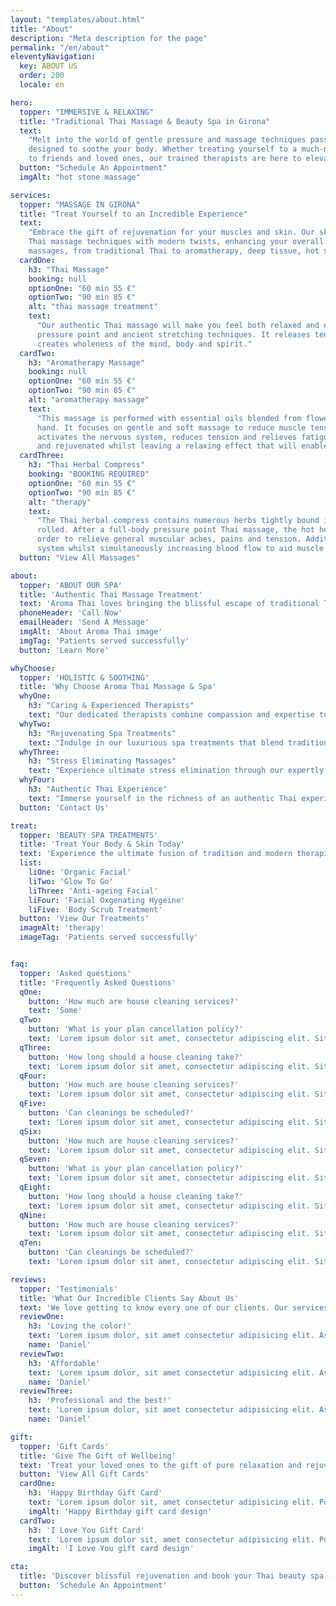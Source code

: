 ```yaml
---
layout: "templates/about.html"
title: "About"
description: "Meta description for the page"
permalink: "/en/about"
eleventyNavigation:
  key: ABOUT US
  order: 200
  locale: en

hero:
  topper: "IMMERSIVE & RELAXING"
  title: "Traditional Thai Massage & Beauty Spa in Girona"
  text:
    "Melt into the world of gentle pressure and massage techniques passed down from generation to generation and
    designed to soothe your body. Whether treating yourself to a much-needed massage or gifting a beauty spa treatment
    to friends and loved ones, our trained therapists are here to elevate your dream visit."
  button: "Schedule An Appointment"
  imgAlt: "hot stone massage"

services:
  topper: "MASSAGE IN GIRONA"
  title: "Treat Yourself to an Incredible Experience"
  text:
    "Embrace the gift of rejuvenation for your muscles and skin. Our skilled therapists seamlessly blend traditional
    Thai massage techniques with modern twists, enhancing your overall health and well-being. Explore a diverse menu of
    massages, from traditional Thai to aromatherapy, deep tissue, hot stone, and beyond."
  cardOne:
    h3: "Thai Massage"
    booking: null
    optionOne: "60 min 55 €"
    optionTwo: "90 min 85 €"
    alt: "thai massage treatment"
    text:
      "Our authentic Thai massage will make you feel both relaxed and energised through its unique combination of
      pressure point and ancient stretching techniques. It releases tension, increases vitality and flexibility, and
      creates wholeness of the mind, body and spirit."
  cardTwo:
    h3: "Aromatherapy Massage"
    booking: null
    optionOne: "60 min 55 €"
    optionTwo: "90 min 85 €"
    alt: "aromatherapy massage"
    text:
      "This massage is performed with essential oils blended from flower and fruit extracts to stimulate the muscles by
      hand. It focuses on gentle and soft massage to reduce muscle tension. The oil massage has a relaxing aroma that
      activates the nervous system, reduces tension and relieves fatigue. This oil massage will make your skin smooth
      and rejuvenated whilst leaving a relaxing effect that will enable you to sleep well."
  cardThree:
    h3: "Thai Herbal Compress"
    booking: "BOOKING REQUIRED"
    optionOne: "60 min 55 €"
    optionTwo: "90 min 85 €"
    alt: "therapy"
    text:
      "The Thai herbal compress contains numerous herbs tightly bound in fabric which is steamed until hot and firmly
      rolled. After a full-body pressure point Thai massage, the hot herbal compress is pressed over the entire body in
      order to relieve general muscular aches, pains and tension. Additionally, improving and stimulating the lymphatic
      system whilst simultaneously increasing blood flow to aid muscle repair."
  button: "View All Massages"

about:
  topper: 'ABOUT OUR SPA'
  title: 'Authentic Thai Massage Treatment'
  text: 'Aroma Thai loves bringing the blissful escape of traditional Thai massage and beauty spa services to all our clients in Spain. Our dedicated team of professionals brings years of expertise to address your specific health concerns, ensuring a trusted haven of relaxation each and every time.'
  phoneHeader: 'Call Now'
  emailHeader: 'Send A Message'
  imgAlt: 'About Aroma Thai image'
  imgTag: 'Patients served successfully'
  button: 'Learn More'

whyChoose:
  topper: 'HOLISTIC & SOOTHING'
  title: 'Why Choose Aroma Thai Massage & Spa'
  whyOne:
    h3: "Caring & Experienced Therapists"
    text: "Our dedicated therapists combine compassion and expertise to provide personalized care, ensuring optimal comfort and well-being throughout your spa journey."
  whyTwo:
    h3: "Rejuvenating Spa Treatments"
    text: "Indulge in our luxurious spa treatments that blend traditional techniques with modern innovations, offering a revitalizing escape for your body and mind."
  whyThree:
    h3: "Stress Eliminating Massages"
    text: "Experience ultimate stress elimination through our expertly crafted massages. Our therapists skillfully target tension to restore balance, leaving you refreshed, renewed, and ready to embrace life's challenges."
  whyFour:
    h3: "Authentic Thai Experience"
    text: "Immerse yourself in the richness of an authentic Thai experience. Let our skilled therapists bring the traditions and techniques of Thailand to life, transporting you to a world of serenity and tranquility."
  button: 'Contact Us'

treat:
  topper: 'BEAUTY SPA TREATMENTS'
  title: 'Treat Your Body & Skin Today'
  text: 'Experience the ultimate fusion of tradition and modern therapies at Aroma Thai. Our premium beauty spa treatments blend natural products with expert skills, ensuring your skin radiates beauty and wellness. Discover a new level of pampering from organic facials to sessions that fight the effects of aging and visit our Girona spa today!'
  list:
    liOne: 'Organic Facial'
    liTwo: 'Glow To Go'
    liThree: 'Anti-ageing Facial'
    liFour: 'Facial Oxgenating Hygeine'
    liFive: 'Body Scrub Treatment'
  button: 'View Our Treatments'
  imageAlt: 'therapy'
  imageTag: 'Patients served successfully'


faq:
  topper: 'Asked questions'
  title: 'Frequently Asked Questions'
  qOne:
    button: 'How much are house cleaning services?'
    text: 'Some'
  qTwo:
    button: 'What is your plan cancellation policy?'
    text: 'Lorem ipsum dolor sit amet, consectetur adipiscing elit. Sit convallis nunc neque, bibendum pulvinar vitae commodo velit. Proin diam tortor sed malesuada nunc, habitant. Dignissim ipsum porta enim, magna urna, quam.'
  qThree:
    button: 'How long should a house cleaning take?'
    text: 'Lorem ipsum dolor sit amet, consectetur adipiscing elit. Sit convallis nunc neque, bibendum pulvinar vitae commodo velit. Proin diam tortor sed malesuada nunc, habitant. Dignissim ipsum porta enim, magna urna, quam.'
  qFour:
    button: 'How much are house cleaning services?'
    text: 'Lorem ipsum dolor sit amet, consectetur adipiscing elit. Sit convallis nunc neque, bibendum pulvinar vitae commodo velit. Proin diam tortor sed malesuada nunc, habitant. Dignissim ipsum porta enim, magna urna, quam.'
  qFive:
    button: 'Can cleanings be scheduled?'
    text: 'Lorem ipsum dolor sit amet, consectetur adipiscing elit. Sit convallis nunc neque, bibendum pulvinar vitae commodo velit. Proin diam tortor sed malesuada nunc, habitant. Dignissim ipsum porta enim, magna urna, quam.'
  qSix:
    button: 'How much are house cleaning services?'
    text: 'Lorem ipsum dolor sit amet, consectetur adipiscing elit. Sit convallis nunc neque, bibendum pulvinar vitae commodo velit. Proin diam tortor sed malesuada nunc, habitant. Dignissim ipsum porta enim, magna urna, quam.'
  qSeven:
    button: 'What is your plan cancellation policy?'
    text: 'Lorem ipsum dolor sit amet, consectetur adipiscing elit. Sit convallis nunc neque, bibendum pulvinar vitae commodo velit. Proin diam tortor sed malesuada nunc, habitant. Dignissim ipsum porta enim, magna urna, quam.'
  qEight:
    button: 'How long should a house cleaning take?'
    text: 'Lorem ipsum dolor sit amet, consectetur adipiscing elit. Sit convallis nunc neque, bibendum pulvinar vitae commodo velit. Proin diam tortor sed malesuada nunc, habitant. Dignissim ipsum porta enim, magna urna, quam.'
  qNine:
    button: 'How much are house cleaning services?'
    text: 'Lorem ipsum dolor sit amet, consectetur adipiscing elit. Sit convallis nunc neque, bibendum pulvinar vitae commodo velit. Proin diam tortor sed malesuada nunc, habitant. Dignissim ipsum porta enim, magna urna, quam.'
  qTen:
    button: 'Can cleanings be scheduled?'
    text: 'Lorem ipsum dolor sit amet, consectetur adipiscing elit. Sit convallis nunc neque, bibendum pulvinar vitae commodo velit. Proin diam tortor sed malesuada nunc, habitant. Dignissim ipsum porta enim, magna urna, quam.'

reviews:
  topper: 'Testimonials'
  title: 'What Our Incredible Clients Say About Us'
  text: 'We love getting to know every one of our clients. Our services are well known within our local community just as much as our international vacationers. Just look at what our satisfied visitors have to say about Aroma Thai Massage & Spa.'
  reviewOne:
    h3: 'Loving the color!'
    text: 'Lorem ipsum dolor, sit amet consectetur adipisicing elit. Asperiores iste vitae, aliquam temporibus modi libero dolorem rerum? Dolore soluta eligendi mollitia. Doloribus et exercitationem cupiditate?'
    name: 'Daniel'
  reviewTwo:
    h3: 'Affordable'
    text: 'Lorem ipsum dolor, sit amet consectetur adipisicing elit. Asperiores iste vitae, aliquam temporibus modi libero dolorem rerum? Dolore soluta eligendi mollitia. Doloribus et exercitationem cupiditate?'
    name: 'Daniel'
  reviewThree:
    h3: 'Professional and the best!'
    text: 'Lorem ipsum dolor, sit amet consectetur adipisicing elit. Asperiores iste vitae, aliquam temporibus modi libero dolorem rerum? Dolore soluta eligendi mollitia. Doloribus et exercitationem cupiditate?'
    name: 'Daniel'

gift:
  topper: 'Gift Cards'
  title: 'Give The Gift of Wellbeing'
  text: 'Treat your loved ones to the gift of pure relaxation and rejuvenation. Our diverse menu of massages, including traditional Thai, aromatherapy, deep tissue, and hot stone, ensures an unforgettable experience. Spread joy for any occasion—birthdays, anniversaries, or as a token of appreciation. Give the gift of tranquility, wellness, and lasting memories with an Aroma Thai Massage and Spa gift card. Purchase yours today!'
  button: 'View All Gift Cards'
  cardOne:
    h3: 'Happy Birthday Gift Card'
    text: 'Lorem ipsum dolor sit, amet consectetur adipisicing elit. Possimus beatae placeat!'
    imgAlt: 'Happy Birthday gift card design'
  cardTwo:
    h3: 'I Love You Gift Card'
    text: 'Lorem ipsum dolor sit, amet consectetur adipisicing elit. Possimus beatae placeat!'
    imgAlt: 'I Love You gift card design'

cta:
  title: 'Discover blissful rejuvenation and book your Thai beauty spa escape today!'
  button: 'Schedule An Appointment'
---
```

